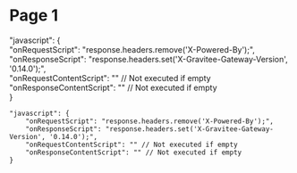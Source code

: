 # Page 1

"javascript": {\
"onRequestScript": "response.headers.remove('X-Powered-By');",\
"onResponseScript": "response.headers.set('X-Gravitee-Gateway-Version', '0.14.0');",\
"onRequestContentScript": "" // Not executed if empty\
"onResponseContentScript": "" // Not executed if empty\
}



```
"javascript": {
    "onRequestScript": "response.headers.remove('X-Powered-By');",
    "onResponseScript": "response.headers.set('X-Gravitee-Gateway-Version', '0.14.0');",
    "onRequestContentScript": "" // Not executed if empty
    "onResponseContentScript": "" // Not executed if empty
}
```
